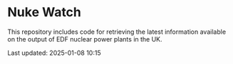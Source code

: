 # Nuke Watch

This repository includes code for retrieving the latest information available on the output of EDF nuclear power plants in the UK.

Last updated: 2025-01-08 10:15